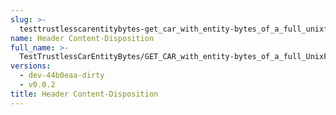 ```yaml
---
slug: >-
  testtrustlesscarentitybytes-get_car_with_entity-bytes_of_a_full_unixfs_file_(accept_header)-header_content-disposition
name: Header Content-Disposition
full_name: >-
  TestTrustlessCarEntityBytes/GET_CAR_with_entity-bytes_of_a_full_UnixFS_file_(Accept_Header)/Header_Content-Disposition
versions:
  - dev-44b0eaa-dirty
  - v0.0.2
title: Header Content-Disposition
---
```


